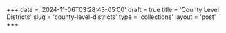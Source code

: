 +++
date = '2024-11-06T03:28:43-05:00'
draft = true
title = 'County Level Districts'
slug = 'county-level-districts'
type = 'collections'
layout = 'post'
+++
